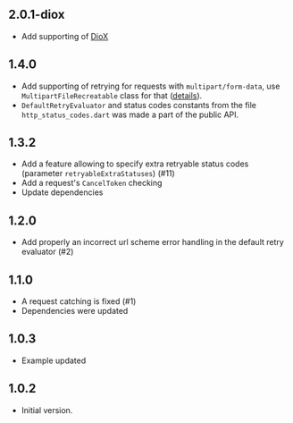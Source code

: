 ## 2.0.1-diox
- Add supporting of [DioX](https://pub.dev/packages/diox)

## 1.4.0
- Add supporting of retrying for requests with `multipart/form-data`, use `MultipartFileRecreatable` class for that ([details](https://github.com/rodion-m/dio_smart_retry#retry-requests-with-multipartform-data)).
- `DefaultRetryEvaluator` and status codes constants from the file `http_status_codes.dart` was made a part of the public API.

## 1.3.2
- Add a feature allowing to specify extra retryable status codes (parameter `retryableExtraStatuses`) (#11)
- Add a request's `CancelToken` checking
- Update dependencies

## 1.2.0

- Add properly an incorrect url scheme error handling in the default  retry evaluator (#2)

## 1.1.0

- A request catching is fixed (#1)
- Dependencies were updated

## 1.0.3

- Example updated

## 1.0.2

- Initial version.
